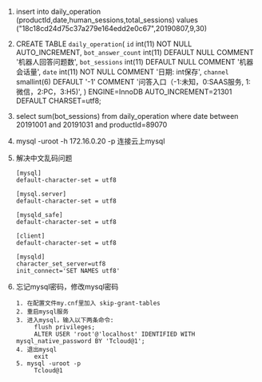1. insert into daily_operation
   (productId,date,human_sessions,total_sessions)
   values
   ("18c18cd24d75c37a279e164edd2e0c67",20190807,9,30)

2. CREATE TABLE `daily_operation`(
   `id` int(11) NOT NULL AUTO_INCREMENT,
    `bot_answer_count` int(11) DEFAULT NULL COMMENT '机器人回答问题数',
     `bot_sessions` int(11) DEFAULT NULL COMMENT '机器会话量', 
     `date` int(11) NOT NULL COMMENT '日期: int保存',
      `channel` smallint(6) DEFAULT '-1' COMMENT '问答入口（-1:未知，0:SAAS服务, 1:微信，2:PC，3:H5)',
      ) ENGINE=InnoDB AUTO_INCREMENT=21301 DEFAULT CHARSET=utf8;

3. select sum(bot_sessions) from daily_operation where date between 20191001 and 20191031 and productId=89070

4. mysql -uroot -h 172.16.0.20 -p 连接云上mysql

5. 解决中文乱码问题

   ```
   [mysql]
   default-character-set = utf8
   
   [mysql.server] 
   default-character-set = utf8
   
   [mysqld_safe] 
   default-character-set = utf8
   
   [client] 
   default-character-set = utf8
   
   [mysqld] 
   character_set_server=utf8 
   init_connect='SET NAMES utf8'
   ```

6. 忘记mysql密码，修改mysql密码

   ```
   1. 在配置文件my.cnf里加入 skip-grant-tables
   2. 重启mysql服务
   3. 进入mysql，输入以下两条命令:
   		flush privileges;
   		ALTER USER 'root'@'localhost' IDENTIFIED WITH mysql_native_password BY 'Tcloud@1';
   4. 退出mysql 
   		exit
   5. mysql -uroot -p 
   		Tcloud@1
   ```

   
